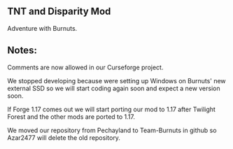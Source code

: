 ## TNT and Disparity Mod

Adventure with Burnuts.

## Notes:

Comments are now allowed in our Curseforge project.

We stopped developing because were setting up Windows on Burnuts' new external SSD so we will start coding again soon and expect a new version soon.

If Forge 1.17 comes out we will start porting our mod to 1.17 after Twilight Forest and the other mods are ported to 1.17.

We moved our repository from Pechayland to Team-Burnuts in github so Azar2477 will delete the old repository.
